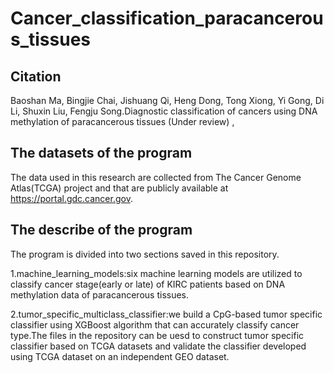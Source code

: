 # Cancer_classification_paracancerous_tissues

## **Citation**

Baoshan Ma, Bingjie Chai, Jishuang Qi, Heng Dong, Tong Xiong, Yi Gong, Di Li, Shuxin Liu, Fengju Song.Diagnostic classification of cancers using DNA methylation of paracancerous tissues (Under review)
,
## The datasets of the program
The data used in this research are collected from The Cancer Genome Atlas(TCGA) project and that are publicly available at https://portal.gdc.cancer.gov.

## The describe of the program
The program is divided into two sections saved in this repository.

1.machine_learning_models:six machine learning models are utilized to classify cancer stage(early or late) of KIRC patients based on DNA methylation data of paracancerous tissues.

2.tumor_specific_multiclass_classifier:we build a CpG-based tumor specific classifier using XGBoost algorithm that can accurately classify cancer type.The files in the repository can be uesd to construct tumor specific classifier based on TCGA datasets and validate the classifier developed using TCGA dataset on an independent GEO dataset. 

